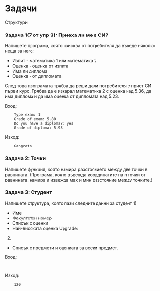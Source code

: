 Задачи
=====================

Структури

### Задача 1(7 от упр 3): Приеха ли ме в СИ?
Напишете програма, която изисква от потребителя да въведе няколко неща за него:
- Изпит - математика 1 или математика 2
- Оценка - оценка от изпита
- Има ли диплома
- Оценка - от дипломата

След това програмата трябва да реши дали потребителя е приет СИ първи курс.
Трябва да е изкарал математика 2 с оценка над 5.36, да има диплома и да има оценка от дипломата над 5.23.

Вход:
```
    Type exam: 1
    Grade оf exam: 5.80
    Do you have a diploma?: yes
    Grade of diploma: 5.93
```
Изход:
```
    Congrats
```


### Задача 2: Точки 
Напишете функция, която намира разстоянието между две точки в равнината.
(Програма, която въвежда координатите на n точки от равнината, намира и извежда мах и мин разстояние между точките.)



### Задача 3: Студент 
Напишете структура, която пази следните данни за студент
1)
- Име
- Факултетен номер
- Списък с оценки
- Най-високата оценка
Upgrade: 
2) 
- Списък с предмети и оценката за всеки предмет.

Вход:
```
    
```

Изход:
```
    120
```